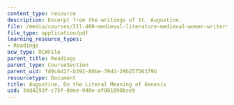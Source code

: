 ```yaml
---
content_type: resource
description: Excerpt from the writings of St. Augustine.
file: /media/courses/21l-460-medieval-literature-medieval-women-writers-spring-2004/34d4293fc75f0dee940eaf001098bce9_hand_out3_augus.pdf
file_type: application/pdf
learning_resource_types:
- Readings
ocw_type: OCWFile
parent_title: Readings
parent_type: CourseSection
parent_uid: fd9c642f-b392-80be-79dd-29b25756379b
resourcetype: Document
title: Augustine, On the Literal Meaning of Genesis
uid: 34d4293f-c75f-0dee-940e-af001098bce9
---
```

